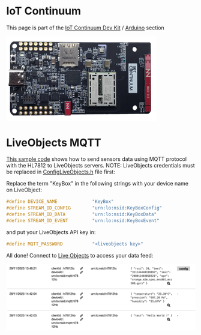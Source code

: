 # IoT Continuum

This page is part of the [IoT Continuum Dev Kit](/) / [Arduino](/Arduino) section

<picture>
 <source media="(prefers-color-scheme: dark)" srcset="/images/DevKit_face1-black.jpg">
 <source media="(prefers-color-scheme: light)" srcset="/images/DevKit_face1-white.jpg">
 <img alt="IoT Continuum Dev Kit" src="/images/DevKit_face1-white.jpg" width="400"/>
</picture>


# LiveObjects MQTT

[This sample code](LiveObjects.ino) shows how to send sensors data using MQTT protocol with the HL7812 to LiveObjects servers.
NOTE: LiveObjects credentials must be replaced in [ConfigLiveObjects.h](ConfigLiveObjects.h) file first:

Replace the term "KeyBox" in the following strings with your device name on LiveObject:
```c
#define DEVICE_NAME             "KeyBox"
#define STREAM_ID_CONFIG        "urn:lo:nsid:KeyBoxConfig"
#define STREAM_ID_DATA          "urn:lo:nsid:KeyBoxData"
#define STREAM_ID_EVENT         "urn:lo:nsid:KeyBoxEvent"
```
and put your LiveObjects API key in:
```c
#define MQTT_PASSWORD           "<liveobjects key>"
```

All done! Connect to [Live Objects](https://liveobjects.orange-business.com/) to access your data feed:
 
<img src="/images/LiveObjects_data.png" alt="drawing" width="800"/>

